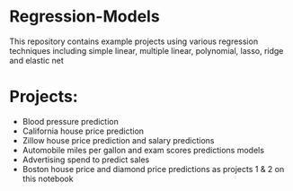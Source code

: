 # Regression-Models
This repository contains example projects using various regression techniques including simple linear, multiple linear, polynomial, lasso, ridge and elastic net

# Projects:
* Blood pressure prediction
* California house price prediction
* Zillow house price prediction and salary predictions
* Automobile miles per gallon and exam scores predictions models
* Advertising spend to predict sales
* Boston house price and diamond price predictions as projects 1 & 2 on this notebook
